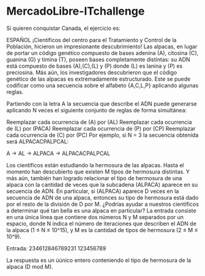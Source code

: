 # MercadoLibre-ITchallenge

Si quieren conquistar Canada, el ejercicio es:


ESPAÑOL
¡Científicos del centro para el Tratamiento y Control de la Población, hicieron un impresionante descubrimiento! Las alpacas, en lugar de portar un código genético compuesto de bases adenina (A), citosina (C), guanina (G) y timina (T), poseen bases completamente distintas: su ADN está compuesto de bases (A),(C),(L) y (P) donde (L) es lanina y (P) es preciosina. Más aún, los investigadores descubrieron que el código genético de las alpacas es extremadamente estructurado. Este se puede codificar como una secuencia sobre el alfabeto {A,C,L,P} aplicando algunas reglas. 

Partiendo con la letra A la secuencia que describe el ADN puede generarse aplicando N veces el siguiente conjunto de reglas de forma simultánea:

Reemplazar cada ocurrencia de (A) por (AL)
Reemplazar cada ocurrencia de (L) por (PACA)
Reemplazar cada ocurrencia de (P) por (CP)
Reemplazar cada ocurrencia de (C) por (PC)
Por ejemplo, si N = 3 la secuencia obtenida será ALPACACPALPCAL:

A -> AL -> ALPACA -> ALPACACPALPCAL

Los científicos están estudiando la hermosura de las alpacas. Hasta el momento han descubierto que existen M tipos de hermosura distintas. Y más aún, también han logrado relacionar el tipo de hermosura de una alpaca con la cantidad de veces que la subcadena (ALPACA) aparece en su secuencia de ADN. En particular, si (ALPACA) aparece D veces en la secuencia de ADN de una alpaca, entonces su tipo de hermosura está dado por el resto de la división de D por M. ¿Podrías ayudar a nuestros científicos a determinar qué tan bella es una alpaca en particular?
La entrada consiste en una única línea que contiene dos números N y M separados por un espacio, donde N indica el número de iteraciones que describen el ADN de la alpaca (1 ≤ N ≤ 10^15), y M es la cantidad de tipos de hermosura (2 ≤ M ≤ 10^9).

Entrada:
234612846789231 123456789

La respuesta es un úúnico entero conteniendo el tipo de hermosura de la alpaca (D mod M).
